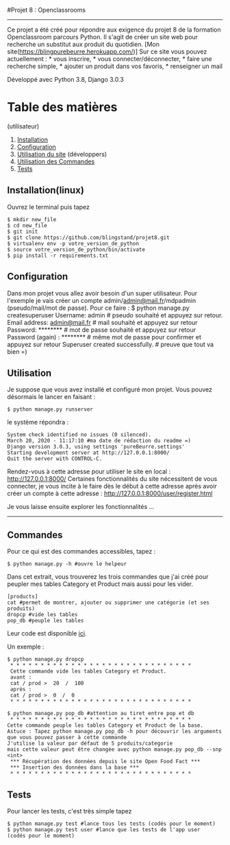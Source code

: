 
#Projet 8 : Openclassrooms 
*********************

Ce projet a été créé pour répondre aux exigence du projet 8 de la formation Openclassroom parcours Python. Il s'agit de créer un site web pour recherche un substitut aux produit du quotidien. [Mon site(https://blingpurebeurre.herokuapp.com/)]
Sur ce site vous pouvez actuellement : 
    * vous inscrire,
    * vous connecter/déconnecter,
    * faire une recherche simple,
    * ajouter un produit dans vos favoris, 
    * renseigner un mail


Développé avec Python 3.8, Django 3.0.3

# Table des matières
(utilisateur)
1. [Installation](#installation(linux))
2. [Configuration](#configuration)
3. [Utilisation du site](#utilisation)
(développers)
4. [Utilisation des Commandes](#commandes)
5. [Tests](#tests)

## Installation(linux)

Ouvrez le terminal puis tapez
    
    $ mkdir new_file
    $ cd new_file
    $ git init
    $ git clone https://github.com/blingstand/projet8.git
    $ virtualenv env -p votre_version_de_python
    $ source votre_version_de_python/bin/activate
    $ pip install -r requirements.txt

## Configuration

Dans mon projet vous allez avoir besoin d'un super utilisateur. Pour l'exemple je vais créer un 
compte admin/admin@mail.fr/mdpadmin (pseudo/mail/mot de passe).
    Pour ce faire : 
        $ python manage.py createsuperuser
        Username: admin # pseudo souhaité et appuyez sur retour.
        Email address: admin@mail.fr # mail souhaité et appuyez sur retour
        Password: ******** # mot de passe souhaité et appuyez sur retour
        Password (again) : ******** # même mot de passe pour confirmer et appuyez sur retour
        Superuser created successfully. # preuve que tout va bien =)


## Utilisation

Je suppose que vous avez installé et configuré mon projet. Vous pouvez désormais le lancer en faisant : 

    $ python manage.py runserver
le système répondra : 

    System check identified no issues (0 silenced).
    March 20, 2020 - 11:17:10 #ma date de rédaction du readme =) 
    Django version 3.0.3, using settings 'pureBeurre.settings'
    Starting development server at http://127.0.0.1:8000/
    Quit the server with CONTROL-C.

Rendez-vous à cette adresse pour utiliser le site en local : http://127.0.0.1:8000/
Certaines fonctionnalités du site nécessitent de vous connecter, je vous incite à le faire dès le début à cette adresse après avoir créer un compte à cette adresse : http://127.0.0.1:8000/user/register.html

Je vous laisse ensuite explorer les fonctionnalités ...

************************************************
## Commandes

Pour ce qui est des commandes accessibles, tapez : 
    
    $ python manage.py -h #ouvre le helpeur

Dans cet extrait, vous trouverez les trois commandes que j'ai créé pour peupler mes tables Category et Product mais aussi pour les vider.
    
    [products]
    cat #permet de montrer, ajouter ou supprimer une catégorie (et ses produits)
    dropcp #vide les tables
    pop_db #peuple les tables

Leur code est disponible [ici](https://github.com/blingstand/projet8/tree/master/products/management/commands).

Un exemple : 

    $ python manage.py dropcp
     * * * * * * * * * * * * * * * * * * * * * * * * * * * * * * 
     Cette commande vide les tables Category et Product.
     avant : 
     cat / prod >  20  /  100
     après : 
     cat / prod >  0  /  0
     * * * * * * * * * * * * * * * * * * * * * * * * * * * * * *  

    $ python manage.py pop_db #attention au tiret entre pop et db 
     * * * * * * * * * * * * * * * * * * * * * * * * * * * * * *  
    Cette commande peuple les tables Category et Product de la base.
    Astuce : Tapez python manage.py pop_db -h pour découvrir les arguments 
    que vous pouvez passer à cette commande
    J'utilise la valeur par défaut de 5 produits/categorie
    mais cette valeur peut être changée avec python manage.py pop_db --snp <int>
     *** Récupération des données depuis le site Open Food Fact ***
     *** Insertion des données dans la base ***
     * * * * * * * * * * * * * * * * * * * * * * * * * * * * * *  




## Tests

Pour lancer les tests, c'est très simple tapez 

    $ python manage.py test #lance tous les tests (codés pour le moment)
    $ python manage.py test user #lance que les tests de l'app user  (codés pour le moment)